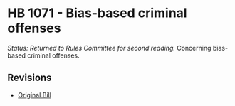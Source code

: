 # HB 1071 - Bias-based criminal offenses
*Status: Returned to Rules Committee for second reading.*
Concerning bias-based criminal offenses.

## Revisions
* [Original Bill](1/)
